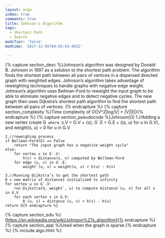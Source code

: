 ```yaml
---
layout: algo
index: true
comments: true
title: Johnson's Algorithm
tags:
  - Shortest Path
  - Search
modifier: 'false'
modtime: '2017-12-05T04:58:54.465Z'

---
```

{% capture section_desc %}Johnson’s algorithm was designed by Donald B. Johnson in 1997 as a solution to the shortest path problem. The algorithm finds the shortest path between all pairs of vertices in a dispersed directed graph with weighted edges. Johnson’s algorithm takes advantage of reweighting techniques to handle graphs with negative edge weight. Johnson’s algorithm uses Bellman-Ford to reweight the input graph to be able to eliminate negative edges and to detect negative cycles. The new graph then uses Dijkstra’s shortest path algorithm to find the shortest path between all pairs of vertices.
{% endcapture %}
{% capture section_complexity %}Time complexity of O(|V^2|*log|V| + |V|*|E|){% endcapture %}
{% capture section_pseudocode %}Johnson(G)
	1.//Adding a new vertex
	create G` where G`.V = G.V + {s},
  G`.E = G.E + ((s, u) for u in G.V), and
	  weight(s, u) = 0 for u in G.V

	2.//reweighing process
	if Bellman-Ford(G) == False
		return "The input graph has a negative weight cycle"
	else:
		for vertex v in G`.V:
			h(v) = distance(s, v) computed by Bellman-Ford
		for edge (u, v) in G`.E:
			weight`(u, v) = weight(u, v) + h(u) - h(v)
			
	3.//Running Dijkstra’s to get the shortest path
	D = new matrix of distances initialized to infinity
	for vertex u in G`.V:
		run Dijkstra(G, weight`, u) to compute distance`(u, v) for all v in G.V
		for each vertex v in G.V:
			D_(u, v) = distance`(u, v) + h(v) - h(u)
	return D{% endcapture %}
{% capture section_edu %}[https://en.wikipedia.org/wiki/Johnson%27s_algorithm]{% endcapture %}
{% capture section_app %}Used when the graph is sparse.{% endcapture %}
{% include algo.html %}